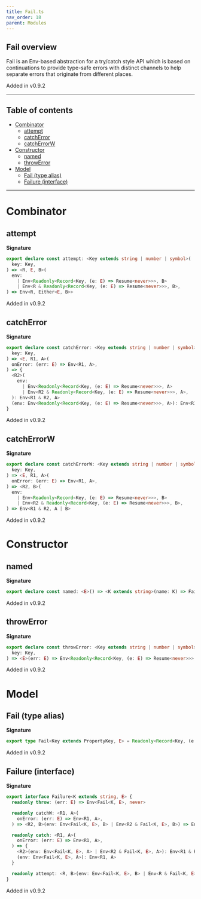 ```yaml
---
title: Fail.ts
nav_order: 18
parent: Modules
---
```


## Fail overview

Fail is an Env-based abstraction for a try/catch style API which is based on continuations to
provide type-safe errors with distinct channels to help separate errors that originate from
different places.

Added in v0.9.2

---

<h2 class="text-delta">Table of contents</h2>

- [Combinator](#combinator)
  - [attempt](#attempt)
  - [catchError](#catcherror)
  - [catchErrorW](#catcherrorw)
- [Constructor](#constructor)
  - [named](#named)
  - [throwError](#throwerror)
- [Model](#model)
  - [Fail (type alias)](#fail-type-alias)
  - [Failure (interface)](#failure-interface)

---

# Combinator

## attempt

**Signature**

```ts
export declare const attempt: <Key extends string | number | symbol>(
  key: Key,
) => <R, E, B>(
  env:
    | Env<Readonly<Record<Key, (e: E) => Resume<never>>>, B>
    | Env<R & Readonly<Record<Key, (e: E) => Resume<never>>>, B>,
) => Env<R, Either<E, B>>
```

Added in v0.9.2

## catchError

**Signature**

```ts
export declare const catchError: <Key extends string | number | symbol>(
  key: Key,
) => <E, R1, A>(
  onError: (err: E) => Env<R1, A>,
) => {
  <R2>(
    env:
      | Env<Readonly<Record<Key, (e: E) => Resume<never>>>, A>
      | Env<R2 & Readonly<Record<Key, (e: E) => Resume<never>>>, A>,
  ): Env<R1 & R2, A>
  (env: Env<Readonly<Record<Key, (e: E) => Resume<never>>>, A>): Env<R1, A>
}
```

Added in v0.9.2

## catchErrorW

**Signature**

```ts
export declare const catchErrorW: <Key extends string | number | symbol>(
  key: Key,
) => <E, R1, A>(
  onError: (err: E) => Env<R1, A>,
) => <R2, B>(
  env:
    | Env<Readonly<Record<Key, (e: E) => Resume<never>>>, B>
    | Env<R2 & Readonly<Record<Key, (e: E) => Resume<never>>>, B>,
) => Env<R1 & R2, A | B>
```

Added in v0.9.2

# Constructor

## named

**Signature**

```ts
export declare const named: <E>() => <K extends string>(name: K) => Failure<K, E>
```

Added in v0.9.2

## throwError

**Signature**

```ts
export declare const throwError: <Key extends string | number | symbol>(
  key: Key,
) => <E>(err: E) => Env<Readonly<Record<Key, (e: E) => Resume<never>>>, never>
```

Added in v0.9.2

# Model

## Fail (type alias)

**Signature**

```ts
export type Fail<Key extends PropertyKey, E> = Readonly<Record<Key, (e: E) => Resume<never>>>
```

Added in v0.9.2

## Failure (interface)

**Signature**

```ts
export interface Failure<K extends string, E> {
  readonly throw: (err: E) => Env<Fail<K, E>, never>

  readonly catchW: <R1, A>(
    onError: (err: E) => Env<R1, A>,
  ) => <R2, B>(env: Env<Fail<K, E>, B> | Env<R2 & Fail<K, E>, B>) => Env<R1 & R2, A | B>

  readonly catch: <R1, A>(
    onError: (err: E) => Env<R1, A>,
  ) => {
    <R2>(env: Env<Fail<K, E>, A> | Env<R2 & Fail<K, E>, A>): Env<R1 & R2, A>
    (env: Env<Fail<K, E>, A>): Env<R1, A>
  }

  readonly attempt: <R, B>(env: Env<Fail<K, E>, B> | Env<R & Fail<K, E>, B>) => Env<R, Either<E, B>>
}
```

Added in v0.9.2
